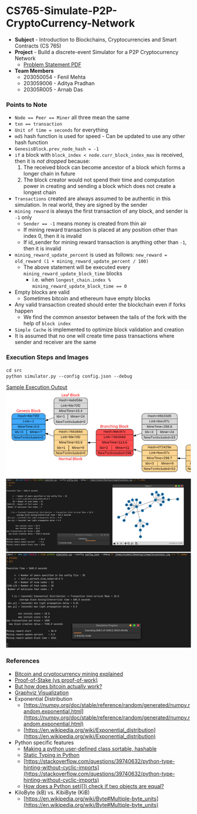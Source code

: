 # CS765-Simulate-P2P-CryptoCurrency-Network

- **Subject** - Introduction to Blockchains, Cryptocurrencies and Smart Contracts (CS 765)
- **Project** - Build a discrete-event Simulator for a P2P Cryptocurrency Network
    - [Problem Statement PDF](./CS765_Autumn2021_HW1.pdf)
- **Team Members**
    - 203050054 - Fenil Mehta
    - 203059006 - Aditya Pradhan
    - 20305R005 - Arnab Das


### Points to Note

- `Node == Peer == Miner` all three mean the same
- `txn == transaction`
- `Unit of time = seconds` for everything
- `md5` hash function is used for speed - Can be updated to use any other hash function
- `GenesisBlock.prev_node_hash = -1`
- `if` a block with `block_index < node.curr_block_index_max` is received, then it is _not dropped_ because:
    1. The received block can become ancestor of a block which forms a longer chain in future
    2. The block creator would not spend their time and computation power in creating and sending a block which does not
       create a longest chain
- `Transactions` created are always assumed to be authentic in this simulation. In real world, they are signed by the
  sender
- `mining reward` is always the first transaction of any block, and sender is `-1` only
    - `Sender == -1` means money is created from thin air
    - If mining reward transaction is placed at any position other than index 0, then it is invalid
    - If id_sender for mining reward transaction is anything other than `-1`, then it is invalid
- `mining_reward_update_percent` is used as follows: `new_reward = old_reward (1 + mining_reward_update_percent / 100)`
    - The above statement will be executed every `mining_reward_update_block_time` blocks
        - i.e. when `longest_chain.index % mining_reward_update_block_time == 0`
- Empty blocks are valid
    - Sometimes bitcoin and ethereum have empty blocks
- Any valid transaction created should enter the blockchain even if forks happen
    - We find the common ansestor between the tails of the fork with the help of `block index`
- `Simple Cache` is implemented to optimize block validation and creation
- It is assumed that no one will create time pass transactions where sender and receiver are the same


### Execution Steps and Images

```shell
cd src
python simulator.py --config config.json --debug
```

[Sample Execution Output](./samples/SampleExecution_3600seconds.zip)
![Blockchain Visualization](./samples/SampleBlockchain.png "Blockchain Visualization")
![Execution with graph displayed](./samples/SampleExecutionWithGraph.png "Execution with graph displayed")
![Execution in progress](./samples/SampleExecutionRunning.png "Execution in progress")


### References

- [Bitcoin and cryptocurrency mining explained](https://www.youtube.com/watch?v=kZXXDp0_R-w)
- [Proof-of-Stake (vs proof-of-work)](https://www.youtube.com/watch?v=M3EFi_POhps)
- [But how does bitcoin actually work?](https://www.youtube.com/watch?v=bBC-nXj3Ng4)
- [Graphviz Visualization](https://graphviz.org/Gallery/directed/fsm.html)
- Exponential Distribution
    - [https://numpy.org/doc/stable/reference/random/generated/numpy.random.exponential.html](https://numpy.org/doc/stable/reference/random/generated/numpy.random.exponential.html)
    - [https://en.wikipedia.org/wiki/Exponential_distribution](https://en.wikipedia.org/wiki/Exponential_distribution)
- Python specific features
    - [Making a python user-defined class sortable, hashable](https://stackoverflow.com/questions/7152497/making-a-python-user-defined-class-sortable-hashable)
    - [Static Typing in Python](https://towardsdatascience.com/static-typing-in-python-55aa6dfe61b4)
    - [https://stackoverflow.com/questions/39740632/python-type-hinting-without-cyclic-imports](https://stackoverflow.com/questions/39740632/python-type-hinting-without-cyclic-imports)
    - [How does a Python set([]) check if two objects are equal?](https://stackoverflow.com/questions/3942303/how-does-a-python-set-check-if-two-objects-are-equal-what-methods-does-an-o)
- KiloByte (kB) vs. KibiByte (KiB)
    - [https://en.wikipedia.org/wiki/Byte#Multiple-byte_units](https://en.wikipedia.org/wiki/Byte#Multiple-byte_units)
